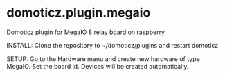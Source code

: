 # domoticz.plugin.megaio
Domoticz plugin for MegaIO 8 relay board on raspberry

INSTALL:
Clone the repository to ~/domoticz/plugins and restart domoticz

SETUP:
Go to the Hardware menu and create new hardware of type MegaIO. Set the board id. 
Devices will be created automatically.

